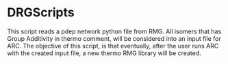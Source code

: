 # DRGScripts
This script reads a pdep network python file from RMG. All isomers that has Group Additivity in thermo comment, 
will be considered into an input file for ARC. The objective of this script, is that eventually, after the user runs ARC with the created input file, 
a new thermo RMG library will be created.
